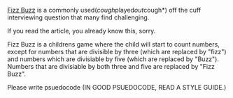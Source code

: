 [Fizz Buzz](https://en.wikipedia.org/wiki/Fizz_buzz) is a commonly used(*cough*played*out*cough*) off the cuff interviewing question that many find challenging. 

If you read the article, you already know this, sorry.

Fizz Buzz is a childrens game where the child will start to count numbers, except for numbers that are divisible by three (which are replaced by "fizz") and numbers which are divisiable by five (which are replaced by "Buzz"). Numbers that are divisiable by both three and five are replaced by "Fizz Buzz". 

Please write psuedocode (IN GOOD PSUEDOCODE, READ A STYLE GUIDE.)